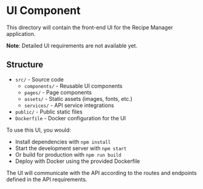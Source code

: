 # UI Component

This directory will contain the front-end UI for the Recipe Manager application.

**Note**: Detailed UI requirements are not available yet.

## Structure
- `src/` - Source code
  - `components/` - Reusable UI components
  - `pages/` - Page components
  - `assets/` - Static assets (images, fonts, etc.)
  - `services/` - API service integrations
- `public/` - Public static files
- `Dockerfile` - Docker configuration for the UI

To use this UI, you would:

* Install dependencies with ```npm install```
* Start the development server with ```npm start```
* Or build for production with ```npm run build```
* Deploy with Docker using the provided Dockerfile

The UI will communicate with the API according to the routes and endpoints defined in the API requirements.